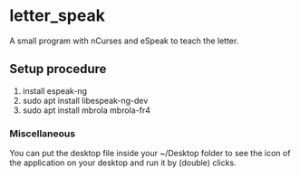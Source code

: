 # letter_speak

A small program with nCurses and eSpeak to teach the letter.

## Setup procedure

1. install espeak-ng
2. sudo apt install libespeak-ng-dev
3. sudo apt install mbrola mbrola-fr4

### Miscellaneous
You can put the desktop file inside your ~/Desktop folder to see the icon of the application on your desktop and run it by (double) clicks.
